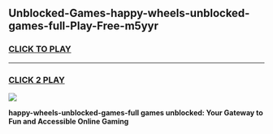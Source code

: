 
## Unblocked-Games-happy-wheels-unblocked-games-full-Play-Free-m5yyr
<h3>
<a href="https://premium76.site?title=happy-wheels-unblocked-games-full&ref=10A">CLICK TO PLAY</a></h3>
<hr>

<h3>
<a href="https://premium76.site?title=happy-wheels-unblocked-games-full&ref=10A">CLICK 2 PLAY</a>
  
</h3>

<a href="https://premium76.site?title=happy-wheels-unblocked-games-full&ref=10A"><img src="https://clearcache.store/games.png"></a>


**happy-wheels-unblocked-games-full games unblocked: Your Gateway to Fun and Accessible Online Gaming**
